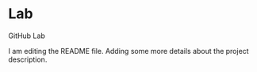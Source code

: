 # Lab
GitHub Lab

I am editing the README file. Adding some more details about the project description.

